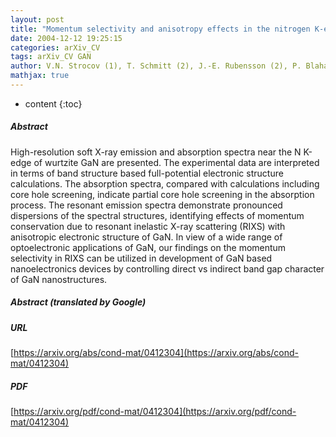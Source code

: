 ```yaml
---
layout: post
title: "Momentum selectivity and anisotropy effects in the nitrogen K-edge resonant inelastic X-ray scattering from GaN"
date: 2004-12-12 19:25:15
categories: arXiv_CV
tags: arXiv_CV GAN
author: V.N. Strocov (1), T. Schmitt (2), J.-E. Rubensson (2), P. Blaha (3), T. Paskova (4), P.O. Nilsson (5) ((1) Paul Scherrer Institute, Villigen, Switzerland (2) Department of Physics, Uppsala University, Uppsala, Sweden (3) Institut fuer Materialchemie, Technische Universitaet Wien, Wien, Austria (4) Linkoeping University, Linkoeping, Sweden (5) Chalmers University of Technology, Goeteborg, Sweden)
mathjax: true
---
```


* content
{:toc}

##### Abstract
High-resolution soft X-ray emission and absorption spectra near the N K-edge of wurtzite GaN are presented. The experimental data are interpreted in terms of band structure based full-potential electronic structure calculations. The absorption spectra, compared with calculations including core hole screening, indicate partial core hole screening in the absorption process. The resonant emission spectra demonstrate pronounced dispersions of the spectral structures, identifying effects of momentum conservation due to resonant inelastic X-ray scattering (RIXS) with anisotropic electronic structure of GaN. In view of a wide range of optoelectronic applications of GaN, our findings on the momentum selectivity in RIXS can be utilized in development of GaN based nanoelectronics devices by controlling direct vs indirect band gap character of GaN nanostructures.

##### Abstract (translated by Google)


##### URL
[https://arxiv.org/abs/cond-mat/0412304](https://arxiv.org/abs/cond-mat/0412304)

##### PDF
[https://arxiv.org/pdf/cond-mat/0412304](https://arxiv.org/pdf/cond-mat/0412304)


